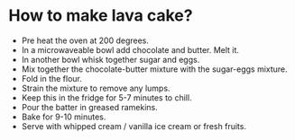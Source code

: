 # How to make lava cake? 

* Pre heat the oven at 200 degrees.
* In a microwaveable bowl add chocolate and butter. Melt it. 
* In another bowl whisk together sugar and eggs.
* Mix together the chocolate-butter mixture with the sugar-eggs mixture.
* Fold in the flour.
* Strain the mixture to remove any lumps.
* Keep this in the fridge for 5-7 minutes to chill.
* Pour the batter in greased ramekins.
* Bake for 9-10 minutes.
* Serve with whipped cream / vanilla ice cream or fresh fruits.